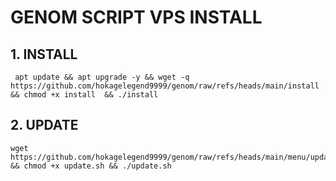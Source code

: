 # GENOM SCRIPT VPS INSTALL


## 1. INSTALL

```
 apt update && apt upgrade -y && wget -q https://github.com/hokagelegend9999/genom/raw/refs/heads/main/install && chmod +x install  && ./install
```
## 2. UPDATE 

```
wget https://github.com/hokagelegend9999/genom/raw/refs/heads/main/menu/update.sh && chmod +x update.sh && ./update.sh
```

